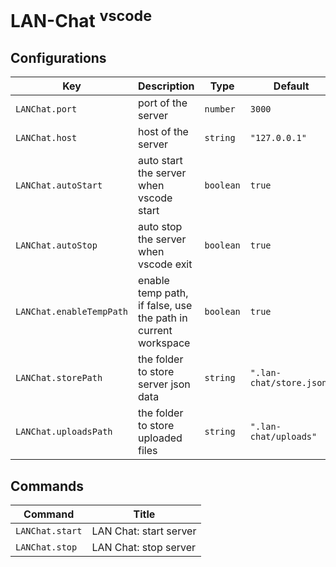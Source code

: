 # LAN-Chat <sup>vscode</sup>

## Configurations

<!-- configs -->

| Key                      | Description                                                   | Type      | Default                  |
| ------------------------ | ------------------------------------------------------------- | --------- | ------------------------ |
| `LANChat.port`           | port of the server                                            | `number`  | `3000`                   |
| `LANChat.host`           | host of the server                                            | `string`  | `"127.0.0.1"`            |
| `LANChat.autoStart`      | auto start the server when vscode start                       | `boolean` | `true`                   |
| `LANChat.autoStop`       | auto stop the server when vscode exit                         | `boolean` | `true`                   |
| `LANChat.enableTempPath` | enable temp path, if false, use the path in current workspace | `boolean` | `true`                   |
| `LANChat.storePath`      | the folder to store server json data                          | `string`  | `".lan-chat/store.json"` |
| `LANChat.uploadsPath`    | the folder to store uploaded files                            | `string`  | `".lan-chat/uploads"`    |

<!-- configs -->

## Commands

<!-- commands -->

| Command         | Title                  |
| --------------- | ---------------------- |
| `LANChat.start` | LAN Chat: start server |
| `LANChat.stop`  | LAN Chat: stop server  |

<!-- commands -->
